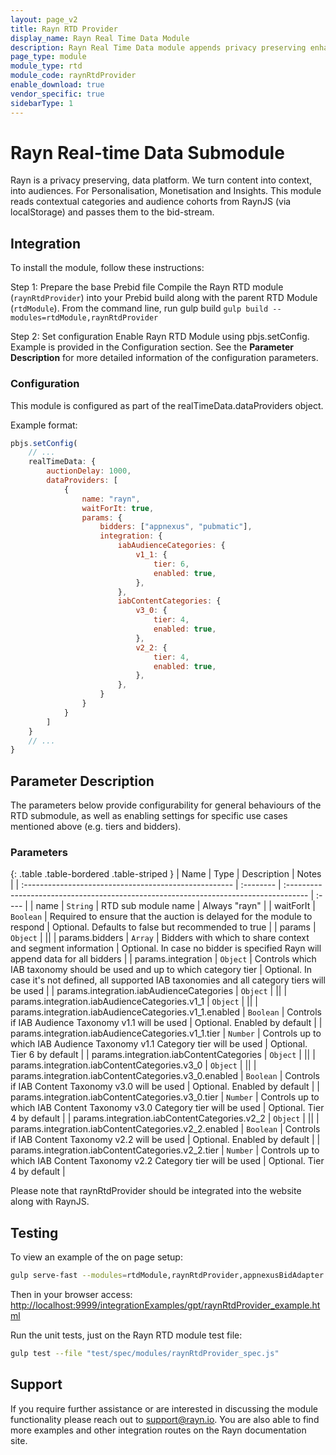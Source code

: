 ```yaml
---
layout: page_v2
title: Rayn RTD Provider
display_name: Rayn Real Time Data Module
description: Rayn Real Time Data module appends privacy preserving enhanced contextual categories and audiences. Moments matter.
page_type: module
module_type: rtd
module_code: raynRtdProvider
enable_download: true
vendor_specific: true
sidebarType: 1
---
```


# Rayn Real-time Data Submodule

Rayn is a privacy preserving, data platform. We turn content into context, into audiences. For Personalisation, Monetisation and Insights. This module reads contextual categories and audience cohorts from RaynJS (via localStorage) and passes them to the bid-stream.

## Integration

To install the module, follow these instructions:

Step 1: Prepare the base Prebid file
Compile the Rayn RTD module (`raynRtdProvider`) into your Prebid build along with the parent RTD Module (`rtdModule`). From the command line, run gulp build `gulp build --modules=rtdModule,raynRtdProvider`

Step 2: Set configuration
Enable Rayn RTD Module using pbjs.setConfig. Example is provided in the Configuration section. See the **Parameter Description** for more detailed information of the configuration parameters.

### Configuration

This module is configured as part of the realTimeData.dataProviders object.

Example format:

```js
pbjs.setConfig(
    // ...
    realTimeData: {
        auctionDelay: 1000,
        dataProviders: [
            {
                name: "rayn",
                waitForIt: true,
                params: {
                    bidders: ["appnexus", "pubmatic"],
                    integration: {
                        iabAudienceCategories: {
                            v1_1: {
                                tier: 6,
                                enabled: true,
                            },
                        },
                        iabContentCategories: {
                            v3_0: {
                                tier: 4,
                                enabled: true,
                            },
                            v2_2: {
                                tier: 4,
                                enabled: true,
                            },
                        },
                    }
                }
            }
        ]
    }
    // ...
}
```

## Parameter Description

The parameters below provide configurability for general behaviours of the RTD submodule, as well as enabling settings for specific use cases mentioned above (e.g. tiers and bidders).

### Parameters

{: .table .table-bordered .table-striped }
| Name                                                  | Type      | Description                                                                          | Notes |
| :---------------------------------------------------- | :-------- | :----------------------------------------------------------------------------------- | :---- |
| name                                                  | `String`  | RTD sub module name                                                                  | Always "rayn" |
| waitForIt                                             | `Boolean` | Required to ensure that the auction is delayed for the module to respond             | Optional. Defaults to false but recommended to true |
| params                                                | `Object`  |                                                                                      ||
| params.bidders                                        | `Array`   | Bidders with which to share context and segment information                          | Optional. In case no bidder is specified Rayn will append data for all bidders |
| params.integration                                    | `Object`  | Controls which IAB taxonomy should be used and up to which category tier             | Optional. In case it's not defined, all supported IAB taxonomies and all category tiers will be used |
| params.integration.iabAudienceCategories              | `Object`  |                                                                                      ||
| params.integration.iabAudienceCategories.v1_1         | `Object`  |                                                                                      ||
| params.integration.iabAudienceCategories.v1_1.enabled | `Boolean` | Controls if IAB Audience Taxonomy v1.1 will be used                                  | Optional. Enabled by default |
| params.integration.iabAudienceCategories.v1_1.tier    | `Number`  | Controls up to which IAB Audience Taxonomy v1.1 Category tier will be used           | Optional. Tier 6 by default |
| params.integration.iabContentCategories               | `Object`  |                                                                                      ||
| params.integration.iabContentCategories.v3_0          | `Object`  |                                                                                      ||
| params.integration.iabContentCategories.v3_0.enabled  | `Boolean` | Controls if IAB Content Taxonomy v3.0 will be used                                   | Optional. Enabled by default |
| params.integration.iabContentCategories.v3_0.tier     | `Number`  | Controls up to which IAB Content Taxonomy v3.0 Category tier will be used            | Optional. Tier 4 by default |
| params.integration.iabContentCategories.v2_2          | `Object`  |                                                                                      ||
| params.integration.iabContentCategories.v2_2.enabled  | `Boolean` | Controls if IAB Content Taxonomy v2.2 will be used                                   | Optional. Enabled by default |
| params.integration.iabContentCategories.v2_2.tier     | `Number`  | Controls up to which IAB Content Taxonomy v2.2 Category tier will be used            | Optional. Tier 4 by default |

Please note that raynRtdProvider should be integrated into the website along with RaynJS.

## Testing

To view an example of the on page setup:

```bash
gulp serve-fast --modules=rtdModule,raynRtdProvider,appnexusBidAdapter
```

Then in your browser access: [http://localhost:9999/integrationExamples/gpt/raynRtdProvider_example.html](http://localhost:9999/integrationExamples/gpt/raynRtdProvider_example.html)

Run the unit tests, just on the Rayn RTD module test file:

```bash
gulp test --file "test/spec/modules/raynRtdProvider_spec.js"
```

## Support

If you require further assistance or are interested in discussing the module functionality please reach out to [support@rayn.io](mailto:support@rayn.io).
You are also able to find more examples and other integration routes on the Rayn documentation site.
